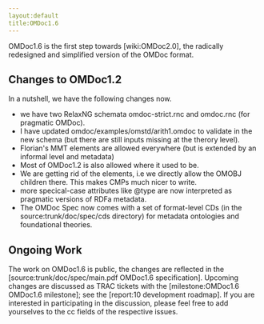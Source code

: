 ```yaml
---
layout:default
title:OMDoc1.6
---
```


OMDoc1.6 is the first step towards [wiki:OMDoc2.0], the radically redesigned and simplified version of the OMDoc format. 

 
Changes to OMDoc1.2
---
 
In a nutshell, we have the following changes now.

 

- we have two RelaxNG schemata omdoc-strict.rnc  and omdoc.rnc (for pragmatic OMDoc). 
- I have updated omdoc/examples/omstd/arith1.omdoc to validate in the new schema (but there are still inputs missing at the therory level). 
- Florian's MMT elements are allowed everywhere (but is extended by an informal level and metadata) 
- Most of OMDoc1.2 is also allowed where it used to be. 
- We are getting rid of the <OMOBJ> elements, i.e we directly allow the OMOBJ children there. This makes CMPs much nicer to write. 
- more specical-case attributes like @type are now interpreted as pragmatic versions of RDFa metadata. 
- The OMDoc Spec now comes with a set of format-level CDs (in the source:trunk/doc/spec/cds directory) for metadata ontologies and foundational theories. 

 
Ongoing Work
---
 
The work on OMDoc1.6 is public, the changes are reflected in the [source:trunk/doc/spec/main.pdf OMDoc1.6 specification]. Upcoming changes are discussed as TRAC tickets with the [milestone:OMDoc1.6 OMDoc1.6 milestone]; see the [report:10 development roadmap]. If you are interested in participating in the discussion, please feel free to add yourselves to the cc fields of the respective issues. 

